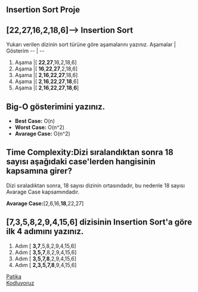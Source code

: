 ## Insertion Sort Proje

## [22,27,16,2,18,6]-->  Insertion Sort

   Yukarı verilen dizinin sort türüne göre aşamalarını yazınız.
   Aşamalar | Gösterim
   -- | --
   1. Aşama |[ **22**,**27**,16,2,18,6]
   2. Aşama |[ **16**,**22**,**27**,2,18,6]
   3. Aşama |[ **2**,**16**,**22**,**27**,18,6]
   4. Aşama |[ **2**,**16**,**22**,**27**,**18**,6]
   5. Aşama |[ **2**,**16**,**22**,**27**,**18**,**6**]


## Big-O gösterimini yazınız.


- **Best Case:** O(n)
- **Worst Case:** O(n^2)
- **Avarage Case:** O(n^2)



## Time Complexity:Dizi sıralandıktan sonra 18 sayısı aşağıdaki case'lerden hangisinin kapsamına girer?



Dizi sıraladıktan sonra, 18 sayısı dizinin ortasındadır, bu nedenle 18 sayısı Avarage Case kapsamındadır.

**Avarage Case:**[2,6,16,**18**,22,27]




## [7,3,5,8,2,9,4,15,6] dizisinin Insertion Sort'a göre ilk 4 adımını yazınız.

1. Adım [ **3,7**,5,8,2,9,4,15,6]
2. Adım [ **3,5,7**,8,2,9,4,15,6]
3. Adım [ **3,5,7,8**,2,9,4,15,6]
4. Adım [ **2,3,5,7,8**,9,4,15,6]

[Patika](https://www.patika.dev/tr)          
[Kodluyoruz](https://www.kodluyoruz.org/)

